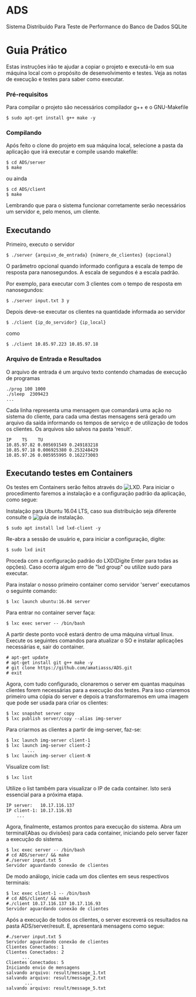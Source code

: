 # ADS
Sistema Distribuído Para Teste de Performance do Banco de Dados SQLite

# Guia Prático

Estas instruções irão te ajudar a copiar o projeto e executá-lo em sua máquina local com o propósito
de desenvolvimento e testes. Veja as notas de execução e testes para saber como executar.


### Pré-requisitos

Para compilar o projeto são necessários compilador g++ e o GNU-Makefile

```
$ sudo apt-get install g++ make -y
```

### Compilando

Após feito o clone do projeto em sua máquina local, selecione a pasta da aplicação
que irá executar e compile usando makefile:

```
$ cd ADS/server
$ make
```

ou ainda

```
$ cd ADS/client
$ make
```

Lembrando que para o sistema funcionar corretamente serão necessários um servidor e, pelo menos,
um cliente.

## Executando

Primeiro, executo o servidor

```
$ ./server {arquivo_de_entrada} {número_de_clientes} {opcional}
```
O parâmetro opcional quando informado configura a escala de tempo de resposta para nanosegundos.
A escala de segundos é a escala padrão.

Por exemplo, para executar com 3 clientes com o tempo de resposta em nanosegundos:

```
$ ./server input.txt 3 y
```

Depois deve-se executar os clientes na quantidade informada ao servidor

```
$ ./client {ip_do_servidor} {ip_local}
```

como

```
$ ./client 10.85.97.223 10.85.97.18
```

### Arquivo de Entrada e Resultados

O arquivo de entrada é um arquivo texto contendo chamadas de execução de programas

```
./prog 100 1000
./sleep  2309423
...
```

Cada linha representa uma mensagem que comandará uma ação no sistema do cliente,
para cada uma destas mensagens será gerado um arquivo da saída informando os tempos
de serviço e de utilização de todos os clientes. Os arquivos são salvos na pasta
'result'.

```
IP    TS    TU
10.85.97.82	0.005691549	0.249183218
10.85.97.18	0.006925380	0.253248429
10.85.97.26	0.005955995	0.162273003
```
## Executando testes em Containers

Os testes em Containers serão feitos através do ![LXD](https://linuxcontainers.org/lxd/introduction/). Para iniciar o procedimento faremos a instalação e a configuração padrão da aplicação, como segue:

Instalação para Ubuntu 16.04 LTS, caso sua distribuição seja diferente consulte o ![guia de instalação](https://linuxcontainers.org/lxd/getting-started-cli/).

```
$ sudo apt install lxd lxd-client -y
```

Re-abra a sessão de usuário e, para iniciar a configuração, digite:

```
$ sudo lxd init
```

Proceda com a configuração padrão do LXD(Digite Enter para todas as opções). Caso ocorra algum erro de "lxd group" ou utilize sudo para executar.

Para instalar o nosso primeiro container como servidor 'server' executamos o seguinte comando:

```
$ lxc launch ubuntu:16.04 server
```
Para entrar no container server faça:

```
$ lxc exec server -- /bin/bash
```

A partir deste ponto você estará dentro de uma máquina virtual linux. Execute os seguintes comandos para atualizar o SO e instalar aplicações necessárias e, sair do container.

```
# apt-get update
# apt-get install git g++ make -y
# git clone https://github.com/amatiasss/ADS.git
# exit
```

Agora, com tudo configurado, clonaremos o server em quantas maquinas clientes forem necessárias para a execução dos testes. Para isso criaremos primeiro uma cópia do server e depois
a transformaremos em uma imagem que pode ser usada para criar os clientes:

```
$ lxc snapshot server copy
$ lxc publish server/copy --alias img-server
```
Para criarmos as clientes a partir de img-server, faz-se:

```
$ lxc launch img-server client-1
$ lxc launch img-server client-2
        ...
$ lxc launch img-server client-N
```

Visualize com list:

```
$ lxc list
```
Utilize o list também para visualizar o IP de cada container. Isto será essencial para a próxima etapa.

```
IP server:   10.17.116.137
IP client-1: 10.17.116.93
    ...
```

Agora, finalmente, estamos prontos para execução do sistema. Abra um terminal(Abas ou divisões) para cada container, iniciando pelo server fazer a execução do sistema.

```
$ lxc exec server -- /bin/bash
# cd ADS/server/ && make
#./server input.txt 5
Servidor aguardando conexão de clientes

```

De modo análogo, inicie cada um dos clientes em seus respectivos terminais:

```
$ lxc exec client-1 -- /bin/bash
# cd ADS/client/ && make
#./client 10.17.116.137 10.17.116.93
Servidor aguardando conexão de clientes

```

Após a execução de todos os clientes, o server escreverá os resultados na pasta ADS/server/result. E, apresentará mensagens como segue:

```
#./server input.txt 5
Servidor aguardando conexão de clientes
Clientes Conectados: 1
Clientes Conectados: 2
      ...
Clientes Conectados: 5
Iniciando envio de mensagens
salvando arquivo: result/message_1.txt
salvando arquivo: result/message_2.txt
       ...
salvando arquivo: result/message_5.txt
```
